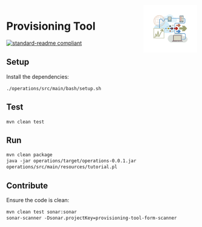 <img src=".github/images/streaming-icon.jpg?raw=true" width="20%" align="right" style="border:20px solid white">

# Provisioning Tool

[![standard-readme compliant](https://img.shields.io/badge/readme%20style-standard-brightgreen.svg?style=flat-square)](https://github.com/RichardLitt/standard-readme)

## Setup

Install the dependencies:

```shell
./operations/src/main/bash/setup.sh
```

## Test

```shell
mvn clean test
```

## Run

```shell
mvn clean package
java -jar operations/target/operations-0.0.1.jar operations/src/main/resources/tutorial.pl
```

## Contribute

Ensure the code is clean:

```shell
mvn clean test sonar:sonar
sonar-scanner -Dsonar.projectKey=provisioning-tool-form-scanner
```
